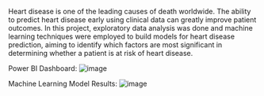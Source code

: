 Heart disease is one of the leading causes of death worldwide. 
The ability to predict heart disease early using clinical data can greatly improve patient outcomes. 
In this project, exploratory data analysis was done and machine learning techniques were employed to build models for heart disease prediction, aiming to identify which factors are most significant in determining whether a patient is at risk of heart disease.

Power BI Dashboard: 
![image](https://github.com/user-attachments/assets/696a00d5-a0fb-45bc-b4aa-0831c28efc9d)

Machine Learning Model Results:
![image](https://github.com/user-attachments/assets/2601c699-4a99-4e01-898a-e8d1f1686639)

